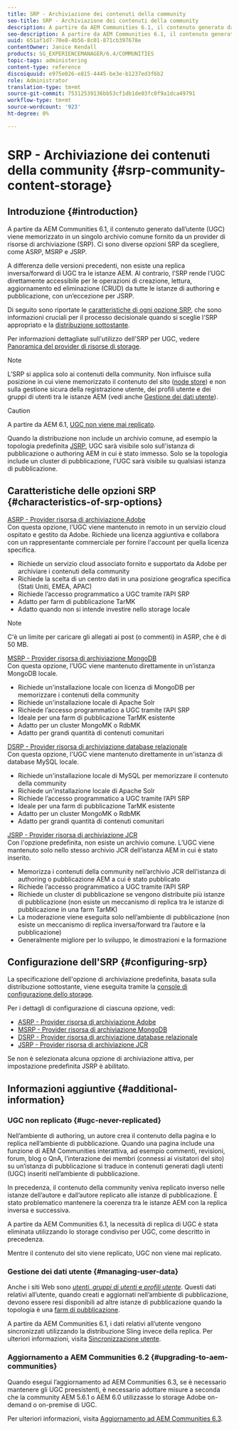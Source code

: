 ```yaml
---
title: SRP - Archiviazione dei contenuti della community
seo-title: SRP - Archiviazione dei contenuti della community
description: A partire da AEM Communities 6.1, il contenuto generato dall’utente (UGC) viene memorizzato in un singolo archivio comune fornito da un provider di risorse di archiviazione (SRP)
seo-description: A partire da AEM Communities 6.1, il contenuto generato dall’utente (UGC) viene memorizzato in un singolo archivio comune fornito da un provider di risorse di archiviazione (SRP)
uuid: 651af1d7-70e8-4b56-8c01-871cb397678e
contentOwner: Janice Kendall
products: SG_EXPERIENCEMANAGER/6.4/COMMUNITIES
topic-tags: administering
content-type: reference
discoiquuid: e975e026-e815-4445-be3e-b1237ed3f6b2
role: Administrator
translation-type: tm+mt
source-git-commit: 75312539136bb53cf1db1de03fc0f9a1dca49791
workflow-type: tm+mt
source-wordcount: '923'
ht-degree: 0%

---
```



# SRP - Archiviazione dei contenuti della community {#srp-community-content-storage}

## Introduzione {#introduction}

A partire da AEM Communities 6.1, il contenuto generato dall’utente (UGC) viene memorizzato in un singolo archivio comune fornito da un provider di risorse di archiviazione (SRP). Ci sono diverse opzioni SRP da scegliere, come ASRP, MSRP e JSRP.

A differenza delle versioni precedenti, non esiste una replica inversa/forward di UGC tra le istanze AEM. Al contrario, l’SRP rende l’UGC direttamente accessibile per le operazioni di creazione, lettura, aggiornamento ed eliminazione (CRUD) da tutte le istanze di authoring e pubblicazione, con un’eccezione per JSRP.

Di seguito sono riportate le [caratteristiche di ogni opzione SRP](#characteristics-of-srp-options), che sono informazioni cruciali per il processo decisionale quando si sceglie l&#39;SRP appropriato e la [distribuzione sottostante](topologies.md).

Per informazioni dettagliate sull&#39;utilizzo dell&#39;SRP per UGC, vedere [Panoramica del provider di risorse di storage](srp.md).

>[!NOTE]
>
>L’SRP si applica solo ai contenuti della community. Non influisce sulla posizione in cui viene memorizzato il contenuto del sito ([node store](../../help/sites-deploying/data-store-config.md)) e non sulla gestione sicura della registrazione utente, dei profili utente e dei gruppi di utenti tra le istanze AEM (vedi anche [Gestione dei dati utente](#managing-user-data)).

>[!CAUTION]
>
>A partire da AEM 6.1, [UGC non viene mai replicato](#ugc-never-replicated).
>
>Quando la distribuzione non include un archivio comune, ad esempio la topologia predefinita [JSRP](topologies.md#jsrp), UGC sarà visibile solo sull&#39;istanza di pubblicazione o authoring AEM in cui è stato immesso. Solo se la topologia include un cluster di pubblicazione, l&#39;UGC sarà visibile su qualsiasi istanza di pubblicazione.

## Caratteristiche delle opzioni SRP {#characteristics-of-srp-options}

[ASRP - Provider risorsa di archiviazione Adobe](asrp.md)\
Con questa opzione, l’UGC viene mantenuto in remoto in un servizio cloud ospitato e gestito da Adobe. Richiede una licenza aggiuntiva e collabora con un rappresentante commerciale per fornire l&#39;account per quella licenza specifica.

* Richiede un servizio cloud associato fornito e supportato da Adobe per archiviare i contenuti della community
* Richiede la scelta di un centro dati in una posizione geografica specifica (Stati Uniti, EMEA, APAC)
* Richiede l’accesso programmatico a UGC tramite l’API SRP
* Adatto per farm di pubblicazione TarMK
* Adatto quando non si intende investire nello storage locale

>[!NOTE]
>
>C&#39;è un limite per caricare gli allegati ai post (o commenti) in ASRP, che è di 50 MB.

[MSRP - Provider risorsa di archiviazione MongoDB](msrp.md)\
Con questa opzione, l’UGC viene mantenuto direttamente in un’istanza MongoDB locale.

* Richiede un&#39;installazione locale con licenza di MongoDB per memorizzare i contenuti della community
* Richiede un&#39;installazione locale di Apache Solr
* Richiede l’accesso programmatico a UGC tramite l’API SRP
* Ideale per una farm di pubblicazione TarMK esistente
* Adatto per un cluster MongoMK o RdbMK
* Adatto per grandi quantità di contenuti comunitari

[DSRP - Provider risorsa di archiviazione database relazionale](dsrp.md)\
Con questa opzione, l&#39;UGC viene mantenuto direttamente in un&#39;istanza di database MySQL locale.

* Richiede un&#39;installazione locale di MySQL per memorizzare il contenuto della community
* Richiede un&#39;installazione locale di Apache Solr
* Richiede l’accesso programmatico a UGC tramite l’API SRP
* Ideale per una farm di pubblicazione TarMK esistente
* Adatto per un cluster MongoMK o RdbMK
* Adatto per grandi quantità di contenuti comunitari

[JSRP - Provider risorsa di archiviazione JCR](jsrp.md)\
Con l&#39;opzione predefinita, non esiste un archivio comune. L’UGC viene mantenuto solo nello stesso archivio JCR dell’istanza AEM in cui è stato inserito.

* Memorizza i contenuti della community nell’archivio JCR dell’istanza di authoring o pubblicazione AEM a cui è stato pubblicato
* Richiede l’accesso programmatico a UGC tramite l’API SRP
* Richiede un cluster di pubblicazione se vengono distribuite più istanze di pubblicazione (non esiste un meccanismo di replica tra le istanze di pubblicazione in una farm TarMK)
* La moderazione viene eseguita solo nell’ambiente di pubblicazione (non esiste un meccanismo di replica inversa/forward tra l’autore e la pubblicazione)
* Generalmente migliore per lo sviluppo, le dimostrazioni e la formazione

## Configurazione dell&#39;SRP {#configuring-srp}

La specificazione dell&#39;opzione di archiviazione predefinita, basata sulla distribuzione sottostante, viene eseguita tramite la [console di configurazione dello storage](srp-config.md).

Per i dettagli di configurazione di ciascuna opzione, vedi:

* [ASRP - Provider risorsa di archiviazione Adobe](asrp.md)
* [MSRP - Provider risorsa di archiviazione MongoDB](msrp.md)
* [DSRP - Provider risorsa di archiviazione database relazionale](dsrp.md)
* [JSRP - Provider risorsa di archiviazione JCR](jsrp.md)

Se non è selezionata alcuna opzione di archiviazione attiva, per impostazione predefinita JSRP è abilitato.

## Informazioni aggiuntive {#additional-information}

### UGC non replicato {#ugc-never-replicated}

Nell’ambiente di authoring, un autore crea il contenuto della pagina e lo replica nell’ambiente di pubblicazione. Quando una pagina include una funzione di AEM Communities interattiva, ad esempio commenti, revisioni, forum, blog o QnA, l’interazione dei membri (connessi ai visitatori del sito) su un’istanza di pubblicazione si traduce in contenuti generati dagli utenti (UGC) inseriti nell’ambiente di pubblicazione.

In precedenza, il contenuto della community veniva replicato inverso nelle istanze dell’autore e dall’autore replicato alle istanze di pubblicazione. È stato problematico mantenere la coerenza tra le istanze AEM con la replica inversa e successiva.

A partire da AEM Communities 6.1, la necessità di replica di UGC è stata eliminata utilizzando lo storage condiviso per UGC, come descritto in precedenza.

Mentre il contenuto del sito viene replicato, UGC non viene mai replicato.

### Gestione dei dati utente {#managing-user-data}

Anche i siti Web sono [*utenti*, *gruppi di utenti* e *profili utente*](users.md). Questi dati relativi all’utente, quando creati e aggiornati nell’ambiente di pubblicazione, devono essere resi disponibili ad altre istanze di pubblicazione quando la topologia è una [farm di pubblicazione](../../help/sites-deploying/recommended-deploys.md#tarmk-farm).

A partire da AEM Communities 6.1, i dati relativi all’utente vengono sincronizzati utilizzando la distribuzione Sling invece della replica. Per ulteriori informazioni, visita [Sincronizzazione utente](sync.md).

### Aggiornamento a AEM Communities 6.2 {#upgrading-to-aem-communities}

Quando esegui l’aggiornamento ad AEM Communities 6.3, se è necessario mantenere gli UGC preesistenti, è necessario adottare misure a seconda che la community AEM 5.6.1 o AEM 6.0 utilizzasse lo storage Adobe on-demand o on-premise di UGC.

Per ulteriori informazioni, visita [Aggiornamento ad AEM Communities 6.3](upgrade.md).

